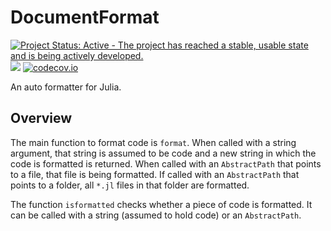 # DocumentFormat

[![Project Status: Active - The project has reached a stable, usable state and is being actively developed.](http://www.repostatus.org/badges/latest/active.svg)](http://www.repostatus.org/#active)
![](https://github.com/julia-vscode/DocumentFormat.jl/workflows/Run%20CI%20on%20master/badge.svg)
[![codecov.io](http://codecov.io/github/julia-vscode/DocumentFormat.jl/coverage.svg?branch=master)](http://codecov.io/github/julia-vscode/DocumentFormat.jl?branch=master)

An auto formatter for Julia.

## Overview

The main function to format code is `format`. When called with a string argument, that string is assumed to be code and a new string in which the code is formatted is returned. When called with an `AbstractPath` that points to a file, that file is being formatted. If called with an `AbstractPath` that points to a folder, all `*.jl` files in that folder are formatted.

The function `isformatted` checks whether a piece of code is formatted. It can be called with a string (assumed to hold code) or an `AbstractPath`.
